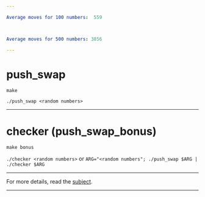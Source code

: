 ```yaml
---

Average moves for 100 numbers:  559



Average moves for 500 numbers: 3856

---
```


# push_swap

`make`

`./push_swap <random numbers>`

---

# checker (push_swap_bonus)

`make bonus`

`./checker <random numbers>` or `ARG="<random numbers"; ./push_swap $ARG | ./checker $ARG`

---

For more details, read the [subject](en.subject.pdf).

---
